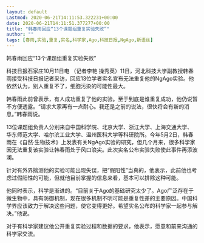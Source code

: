 ```yaml
---
layout: default
Lastmod: 2020-06-21T14:11:53.322231+00:00
date: 2020-06-21T14:11:51.377277+00:00
title: "韩春雨回应“13个课题组重复实验失败”"
author: ""
tags: [春雨,实验,重复,实名,科学家,Ago,科技日报,NgAgo,新语丝]
---
```


韩春雨回应“13个课题组重复实验失败”

科技日报石家庄10月11日电 （记者李艳 操秀英）11日，河北科技大学副教授韩春雨接受科技日报记者采访，回应13位学者实名宣布无法重复他的NgAgo实验。他依然认为，别人重复不了，细胞污染的可能性最大。

韩春雨此前曾表示，有人成功重复了他的实验。至于到底是谁重复成功，他仍说暂不方便透露。“请求大家再有一点耐心。我还是之前的说法，很快将会有新的消息。”韩春雨说。

13位课题组负责人分别来自中国科学院、北京大学、浙江大学、上海交通大学、华东师范大学、哈尔滨工业大学、温州医科大学等科研院所。今年5月2日，韩春雨在《自然·生物技术》上发表有关NgAgo实验的研究，但几个月来，很多科学家因无法重复该实验让韩春雨处于风口浪尖。此次实名公布实验失败使此事件再添波澜。

针对有外界揣测他的实验可能出现失误，把“假阳性”当真的，他表示，此前他也考虑过假阳性的可能，但就他目前掌握的信息来看，基本可以排除这种可能。

他同时表示，科学是渐进的。“目前关于Ago的基础研究太少了。Ago广泛存在于微生物中，具有防御机制，现在很多机制不明可能是重复性差的主要原因。中国科学界应该致力于解决这些问题，使它变得更好。希望实名公布的科学家一起参与解决。”他说。

对于有科学家建议他公开重复实验过程和数据的要求，他表示，愿意和前来沟通的科学家交流。

